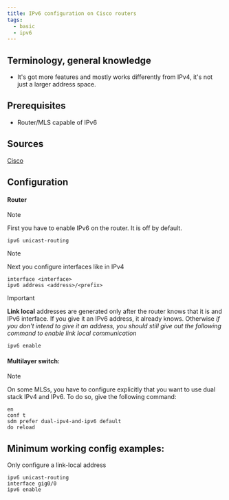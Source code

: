 ```yaml
---
title: IPv6 configuration on Cisco routers
tags:
  - basic
  - ipv6
---
```

Terminology, general knowledge
---
- It's got more features and mostly works differently from IPv4, it's not just a larger address space.

Prerequisites
---
- Router/MLS capable of IPv6

Sources
---
[Cisco](https://www.cisco.com/c/en/us/td/docs/ios-xml/ios/ipv6_basic/configuration/xe-3s/ip6b-xe-3s-book/ip6-add-basic-conn-xe.html)

Configuration
---

#### Router

> [!NOTE]  
> First you have to enable IPv6 on the router. It is off by default.

```
ipv6 unicast-routing
```

> [!NOTE]  
> Next you configure interfaces like in IPv4


```
interface <interface>
ipv6 address <address>/<prefix>
```

> [!IMPORTANT]  
> **Link local** addresses are generated only after the router knows that it is and IPv6 interface.
> If you give it an IPv6 address, it already knows. 
> Otherwise *if you don't intend to give it an address, you should still give out the following command to enable link local communication*

```
ipv6 enable
```

#### Multilayer switch:

> [!NOTE]  
> On some MLSs, you have to configure explicitly that you want to use dual stack IPv4 and IPv6. To do so, give the following command:

```
en
conf t
sdm prefer dual-ipv4-and-ipv6 default
do reload
```
Minimum working config examples:
---
Only configure a link-local address
```
ipv6 unicast-routing
interface gig0/0
ipv6 enable
```
